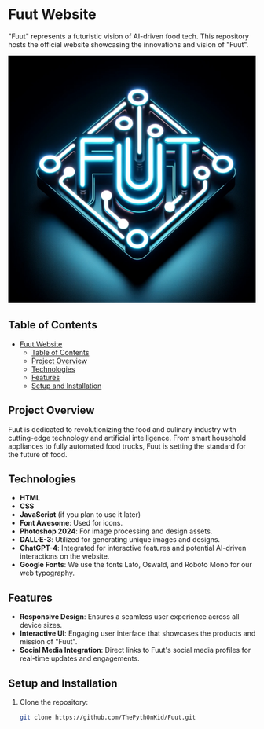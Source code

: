 # Fuut Website

"Fuut" represents a futuristic vision of AI-driven food tech. This repository hosts the official website showcasing the innovations and vision of "Fuut".

![Fuut Logo](assets/images/Fuut-logo-orginal.png)

## Table of Contents

- [Fuut Website](#fuut-website)
  - [Table of Contents](#table-of-contents)
  - [Project Overview](#project-overview)
  - [Technologies](#technologies)
  - [Features](#features)
  - [Setup and Installation](#setup-and-installation)

## Project Overview

Fuut is dedicated to revolutionizing the food and culinary industry with cutting-edge technology and artificial intelligence. From smart household appliances to fully automated food trucks, Fuut is setting the standard for the future of food.

## Technologies

- **HTML**
- **CSS**
- **JavaScript** (if you plan to use it later)
- **Font Awesome**: Used for icons.
- **Photoshop 2024**: For image processing and design assets.
- **DALL·E-3**: Utilized for generating unique images and designs.
- **ChatGPT-4**: Integrated for interactive features and potential AI-driven interactions on the website.
- **Google Fonts**: We use the fonts Lato, Oswald, and Roboto Mono for our web typography.

## Features

- **Responsive Design**: Ensures a seamless user experience across all device sizes.
- **Interactive UI**: Engaging user interface that showcases the products and mission of "Fuut".
- **Social Media Integration**: Direct links to Fuut's social media profiles for real-time updates and engagements.

## Setup and Installation

1. Clone the repository:
   ```bash
   git clone https://github.com/ThePyth0nKid/Fuut.git